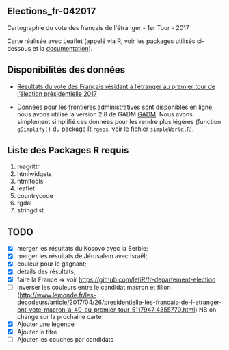 ## Elections_fr-042017

Cartographie du vote des français de l'étranger - 1er Tour - 2017

Carte réalisée avec Leaflet (appelé via R, voir les packages utilisés ci-dessous et la [documentation](https://rstudio.github.io/leaflet/)).


## Disponibilités des données

- [Résultats du vote des Français résidant à l’étranger au premier tour de l’élection présidentielle 2017](
https://www.data.gouv.fr/fr/datasets/resultats-du-vote-des-francais-residant-a-letranger-au-premier-tour-de-lelection-presidentielle-2017/)

- Données pour les frontières administratives sont disponibles en ligne, nous avons utilisé la version 2.8 de GADM [GADM](ttp://www.gadm.org/version2). Nous avons simplement simplifié ces données pour les rendre plus légères (function `gSimplify()` du package R `rgeos`, voir le fichier `simpleWorld.R`).


## Liste des Packages R requis

1. magrittr
1. htmlwidgets
1. htmltools
1. leaflet
1. countrycode
1. rgdal
1. stringdist


## TODO

- [X] merger les résultats du Kosovo avec la Serbie;
- [X] merger les résultats de Jérusalem avec Israël;
- [X] couleur pour le gagnant;
- [X] détails des résultats;
- [X] faire la France => voir https://github.com/letiR/fr-departement-election
- [ ] Inverser les couleurs entre le candidat macron et fillon (http://www.lemonde.fr/les-decodeurs/article/2017/04/26/presidentielle-les-francais-de-l-etranger-ont-vote-macron-a-40-au-premier-tour_5117947_4355770.html) NB
on change sur la prochaine carte
- [X] Ajouter une légende
- [X] Ajouter le titre
- [ ] Ajouter les couches par candidats

